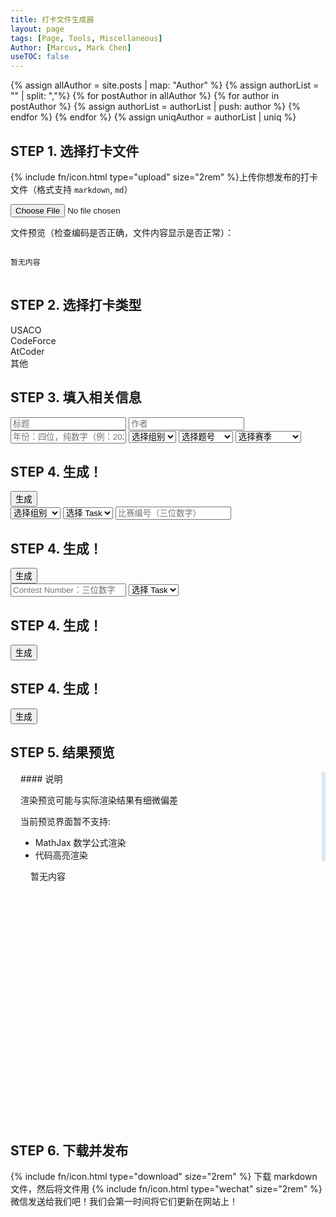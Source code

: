```yaml
---
title: 打卡文件生成器
layout: page
tags: [Page, Tools, Miscellaneous]
Author: [Marcus, Mark Chen]
useTOC: false
---
```

<script src="{{ site.baseurl }}/js/file-generator.js"></script>
<script src="{{ site.baseurl }}/js/markdown-parse.js"></script>

{% assign allAuthor = site.posts | map: "Author" %}
{% assign authorList = "" | split: ","%}
{% for postAuthor in allAuthor %}
    {% for author in postAuthor %}
        {% assign authorList = authorList | push: author %}
    {% endfor %}
{% endfor %}
{% assign uniqAuthor = authorList | uniq %}

<datalist style="display: none;" id="siteAuthor">
    {% for author in uniqAuthor %}
    <option>{{author}}</option>
    {% endfor %}
</datalist>

## STEP 1. 选择打卡文件

{% include fn/icon.html type="upload" size="2rem" %}上传你想发布的打卡文件（格式支持 `markdown`, `md`）

<input type='file' accept=".md,.markdown" onchange='openFile(event)'><br>

文件预览（检查编码是否正确，文件内容显示是否正常）：

<pre style="max-height: 15rem; overflow-y: auto;">
<code id="inFileContent">
暂无内容
</code>
</pre>

## STEP 2. 选择打卡类型
<div class="button-box" id="selectors">
    <div class="main-button" id="usacoSelector" onclick="chooseSelector('usaco')" style="margin-right: 0; border-radius: 24px 0 0 24px;">
        USACO
    </div>
    <div class="main-button" id="codeforceSelector" onclick="chooseSelector('codeforce')" style="margin-right: 0; margin-left: 0;border-radius: 0;">
        CodeForce
    </div>
    <div class="main-button" id="atcoderSelector" onclick="chooseSelector('atcoder')" style="margin-right: 0; margin-left: 0;border-radius: 0;">
        AtCoder
    </div>
    <div class="main-button" id="otherSelector" onclick="chooseSelector('other')" style="margin-left: 0; border-radius: 0 24px 24px 0;">
        其他
    </div>
</div>

## STEP 3. 填入相关信息

<div>
    <input type="text" value="" id="title" placeholder="标题">
    <input type="text" value="" id="author" placeholder="作者" list="siteAuthor">
    <div id="usaco" class="input">
        <input type="text" value="" id="uyear" placeholder="年份：四位，纯数字（例：2020）">
        <select id="ugroup">
            <option value=""> 选择组别 </option>
            <option value="Platinum"> Platinum </option>
            <option value="Gold"> Gold </option>
            <option value="Silver"> Silver </option>
            <option value="Bronze"> Bronze </option>
        </select>
        <select id="uquestion">
            <option value=""> 选择题号 </option>
            <option value="1"> Question 1 </option>
            <option value="2"> Question 2 </option>
            <option value="3"> Question 3 </option>
        </select>
        <select id="useason">
            <option value=""> 选择赛季 </option>
            <option value="Jan"> January </option>
            <option value="Feb"> February </option>
            <option value="Dec"> December </option>
            <option value="Open"> Open Contest </option>
        </select>
        <h2>STEP 4. 生成！</h2>
        <button class="main-button" onclick="downloadClockInFile(generateU)">生成</button>
    </div>
    <div id="codeforce" class="input">
        <select id="cgroup">
            <option value=""> 选择组别 </option>
            <option value="1"> Division 1 </option>
            <option value="2"> Division 2 </option>
            <option value="3"> Division 3 </option>
        </select>
        <select id="cquestion">
            <option value=""> 选择 Task </option>
            <option value="A"> Task A </option>
            <option value="B"> Task B </option>
            <option value="C"> Task C </option>
            <option value="D"> Task D </option>
            <option value="E"> Task E </option>
            <option value="F"> Task F </option>
            <option value="G"> Task G </option>
        </select>
        <input type="text" value="" id="cnumber" placeholder="比赛编号（三位数字）" >
        <h2>STEP 4. 生成！</h2>
        <button class="main-button" onclick="downloadClockInFile(generateC)">生成</button>
    </div>
    <div id="atcoder" class="input">
        <input type="text" value="" id="anumber" placeholder="Contest Number：三位数字 （例：240）">
        <select id="aquestion">
            <option value=""> 选择 Task </option>
            <option value="A"> Task A </option>
            <option value="B"> Task B </option>
            <option value="C"> Task C </option>
            <option value="D"> Task D </option>
            <option value="E"> Task E </option>
        </select>
        <h2>STEP 4. 生成！</h2>
        <button class="main-button" onclick="downloadClockInFile(generateA)">生成</button>
    </div>
    <div id="other" class="input">
        <h2>STEP 4. 生成！</h2>
        <button class="main-button" onclick="downloadClockInFile(generateO)">生成</button>
    </div>
</div>

## STEP 5. 结果预览

<div class="horizontal-flex-box" style="height: 35rem; flex-wrap: nowrap;">
<div markdown="1" style="padding: 0 1rem; margin-right: 0; border-right: 0.4rem solid #dce6f0; ">
#### 说明

渲染预览可能与实际渲染结果有细微偏差

当前预览界面暂不支持:
* MathJax 数学公式渲染
* 代码高亮渲染
</div>
    <div class="main-content" id="outPreview" style="max-height: 34rem; overflow-y: auto; max-width: none; margin-left: 2rem; margin-right: 2rem; flex-grow: 2;">
    暂无内容
    </div>
</div>

## STEP 6. 下载并发布

<p>
{% include fn/icon.html type="download" size="2rem" %} 下载 markdown 文件，然后将文件用 {% include fn/icon.html type="wechat" size="2rem" %} 微信发送给我们吧！我们会第一时间将它们更新在网站上！
</p>

<script>
    if (document.readyState !== 'loading') {
        chooseSelector("usaco");
    } else {
        document.addEventListener('DOMContentLoaded', chooseSelector("usaco"));
    }
    function generateU(){
        let author=document.getElementById("author").value;
        let year=document.getElementById("uyear").value;
        let group=document.getElementById("ugroup").value;
        let question=document.getElementById("uquestion").value;
        let season=document.getElementById("useason").value;
        let title = "USACO "+group+" "+year+" "+season+" "+question;
        document.getElementById("title").value = title;
        return("---\nlayout: usaco-post\ntitle: " + title +"\ntags: [\"USACO analysis\"]\nAuthor: [\"" + author + "\"]\nyear: " + year + "\ngroup: " + group + "\nseason: " + season + "\nquestion: " + question + "\n---");
    }
    function generateC(){
        let author=document.getElementById("author").value;
        let group=document.getElementById("cgroup").value;
        let question=document.getElementById("cquestion").value;
        let number=document.getElementById("cnumber").value;
        let title = "CodeForce Div "+group+" Contest "+number+" Q-"+question;
        document.getElementById("title").value = title;
        return(`---
layout: post
title: ` + title + `
tags: ["CodeForce","Other-analysis"]
Author: ["`+ author + `"]
group: `+ group +`
question: ` + question + `
number: ` + number + `
---`);
    }
    function generateA(){
        let author=document.getElementById("author").value;
        let contestID = document.getElementById("anumber").value;
        let task = document.getElementById("aquestion").value;
        let title="AtCoder Contest "+contestID+" Task "+task;
        document.getElementById("title").value = title;
        return("---\nlayout: post\ntitle: "+ title +"\ntags: [\"AtCoder\", \"Other-analysis\"]\nAuthor: [\""+ author +"\"]\ntestID: "+ contestID + "\ntask: " + task + "\n---");
    }
    function generateO(){
        let title=document.getElementById("title").value;
        let author=document.getElementById("author").value;
        return("---\nlayout: post\ntitle: "+ title +"\ntags: [\"Other-analysis\"]\nAuthor: [\""+ author +"\"]\n---");
    }
    function deselect(target){
        target.style.backgroundColor = "rgb(243, 247, 255)";
        target.style.color = "black";
    }
    function select(target){
        target.style.backgroundColor = "#015d9b";
        target.style.color = "ghostwhite";
    }
    function chooseSelector(target){
        document.getElementById("selectors").childNodes.forEach(function(each){
            try{deselect(each);}
            catch{;}
        });
        select(document.getElementById(target+"Selector"));
        document.querySelectorAll(".input").forEach(function(each){
            each.style.display="none";
        });
        document.getElementById(target).style.display="";
    }
    function downloadClockInFile(yamlGenerator){
        let yamlHead = yamlGenerator();
        let date = new Date();
        let dateString = date.getFullYear() + "-" + (date.getMonth() + 1) + "-" + date.getDate();
        let content = document.getElementById("inFileContent").innerText;
        let result = yamlHead + "\n" + content;
        let title = document.getElementById("title").value
        title = title.replaceAll("_", "-").replaceAll(" ", "-");
        document.getElementById("outPreview").innerHTML = marked(content);
        if(content!="\n暂无内容\n") download(dateString + "-" + title + ".md", result);
    }
</script>